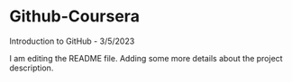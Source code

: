 # Github-Coursera
Introduction to GitHub - 3/5/2023

I am editing the README file. Adding some more details about the project description.
